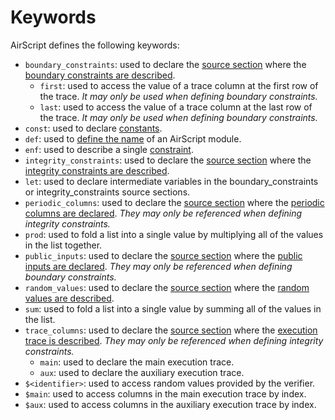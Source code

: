 # Keywords

AirScript defines the following keywords:

- `boundary_constraints`: used to declare the [source section](./structure.md#source-sections) where the [boundary constraints are described](./constraints.md#boundary_constraints).
  - `first`: used to access the value of a trace column at the first row of the trace. _It may only be used when defining boundary constraints._
  - `last`: used to access the value of a trace column at the last row of the trace. _It may only be used when defining boundary constraints._
- `const`: used to declare [constants](./declarations.md#constant-constant).
- `def`: used to [define the name](./structure.md) of an AirScript module.
- `enf`: used to describe a single [constraint](./constraints.md).
- `integrity_constraints`: used to declare the [source section](./structure.md#source-sections) where the [integrity constraints are described](./constraints.md#integrity_constraints).
- `let`: used to declare intermediate variables in the boundary_constraints or integrity_constraints source sections.
- `periodic_columns`: used to declare the [source section](./structure.md#source-sections) where the [periodic columns are declared](./declarations.md). _They may only be referenced when defining integrity constraints._
- `prod`: used to fold a list into a single value by multiplying all of the values in the list together.
- `public_inputs`: used to declare the [source section](./structure.md#source-sections) where the [public inputs are declared](./declarations.md). _They may only be referenced when defining boundary constraints._
- `random_values`: used to declare the [source section](./structure.md#source-sections) where the [random values are described](./declarations.md).
- `sum`: used to fold a list into a single value by summing all of the values in the list.
- `trace_columns`: used to declare the [source section](./structure.md#source-sections) where the [execution trace is described](./declarations.md). _They may only be referenced when defining integrity constraints._
  - `main`: used to declare the main execution trace.
  - `aux`: used to declare the auxiliary execution trace.
- `$<identifier>`: used to access random values provided by the verifier.
- `$main`: used to access columns in the main execution trace by index.
- `$aux`: used to access columns in the auxiliary execution trace by index.